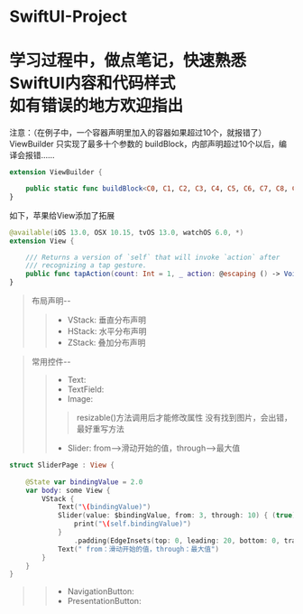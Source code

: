 # SwiftUI-Project
学习过程中，做点笔记，快速熟悉SwiftUI内容和代码样式       
如有错误的地方欢迎指出
==================

注意：（在例子中，一个容器声明里加入的容器如果超过10个，就报错了）ViewBuilder 只实现了最多十个参数的 buildBlock，内部声明超过10个以后，编译会报错……
```swift
extension ViewBuilder {

    public static func buildBlock<C0, C1, C2, C3, C4, C5, C6, C7, C8, C9>(_ c0: C0, _ c1: C1, _ c2: C2, _ c3: C3, _ c4: C4, _ c5: C5, _ c6: C6, _ c7: C7, _ c8: C8, _ c9: C9) -> TupleView<(C0, C1, C2, C3, C4, C5, C6, C7, C8, C9)> where C0 : View, C1 : View, C2 : View, C3 : View, C4 : View, C5 : View, C6 : View, C7 : View, C8 : View, C9 : View
}
```
如下，苹果给View添加了拓展
```swift
@available(iOS 13.0, OSX 10.15, tvOS 13.0, watchOS 6.0, *)
extension View {

    /// Returns a version of `self` that will invoke `action` after
    /// recognizing a tap gesture.
    public func tapAction(count: Int = 1, _ action: @escaping () -> Void) -> _AutoResultView<Self>
}

```

> 布局声明--  
> > * VStack:  垂直分布声明
> > * HStack:  水平分布声明
> > * ZStack:  叠加分布声明

> 常用控件--  
> > * Text:  
> > * TextField: 
> > * Image:
> > > resizable()方法调用后才能修改属性
> > > 没有找到图片，会出错，最好重写方法
> > * Slider: from-->滑动开始的值，through-->最大值
```swift
struct SliderPage : View {
    
    @State var bindingValue = 2.0
    var body: some View {
        VStack {
            Text("\(bindingValue)")
            Slider(value: $bindingValue, from: 3, through: 10) { (true) in
                print("\(self.bindingValue)")
            }
                .padding(EdgeInsets(top: 0, leading: 20, bottom: 0, trailing: 20))
            Text(" from：滑动开始的值，through：最大值")
        }
    }
}
```
> > * NavigationButton:  
> > * PresentationButton:  
    

